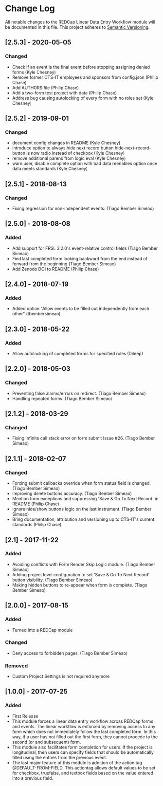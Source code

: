 # Change Log
All notable changes to the REDCap Linear Data Entry Workflow module will be documented in this file.
This project adheres to [Semantic Versioning](http://semver.org/).


## [2.5.3] - 2020-05-05
### Changed
- Check if an event is the final event before stopping assigning denied forms (Kyle Chesney)
- Remove former CTS-IT employees and sponsors from config.json (Philip Chase)
- Add AUTHORS file (Philip Chase)
- Add a two-form test project with data (Philip Chase)
- Address bug causing autolocking of every form with no roles set (Kyle Chesney)


## [2.5.2] - 2019-09-01
### Changed
- document config changes in README (Kyle Chesney)
- introduce option to always hide next record button hide-next-record-button is now radio instead of checkbox (Kyle Chesney)
- remove additional parens from logic eval (Kyle Chesney)
- warn user, disable complete option with bad data reenables option once data meets standards (Kyle Chesney)


## [2.5.1] - 2018-08-13
### Changed
- Fixing regression for non-independent events. (Tiago Bember Simeao)


## [2.5.0] - 2018-08-08
### Added
- Add support for FRSL 3.2.0's event-relative control fields (Tiago Bember Simeao)
- Find last completed form looking backward from the end instead of forward from the beginning (Tiago Bember Simeao)
- Add Zenodo DOI to README (Philip Chase)


## [2.4.0] - 2018-07-19
### Added
- Added option "Allow events to be filled out independently from each other" (tbembersimeao)


## [2.3.0] - 2018-05-22
### Added
- Allow autolocking of completed forms for specified roles (Dileep)


## [2.2.0] - 2018-05-03
### Changed
- Preventing false alarms/errors on redirect. (Tiago Bember Simeao)
- Handling repeated forms. (Tiago Bember Simeao)


## [2.1.2] - 2018-03-29
### Changed
- Fixing infinite call stack error on form submit Issue #26. (Tiago Bember Simeao)


## [2.1.1] - 2018-02-07
### Changed
- Forcing submit callbacks override when form status field is changed. (Tiago Bember Simeao)
- Improving delete buttons accuracy. (Tiago Bember Simeao)
- Mention form exceptions and suppressing 'Save & Go To Next Record' in README (Philip Chase)
- Ignore hide/show buttons logic on the last instrument. (Tiago Bember Simeao)
- Bring documentation, attribution and versioning up to CTS-IT's current standards (Philip Chase)


## [2.1] - 2017-11-22
### Added
- Avoiding conflicts with Form Render Skip Logic module. (Tiago Bember Simeao)
- Adding project level configuration to set 'Save & Go To Next Record' button visibility. (Tiago Bember Simeao)
- Making hidden buttons to re-appear when form is complete. (Tiago Bember Simeao)


## [2.0.0] - 2017-08-15
### Added
- Turned into a REDCap module

### Changed
- Deny access to forbidden pages. (Tiago Bember Simeao)

### Removed
- Custom Project Settings is not required anymore


## [1.0.0] - 2017-07-25
### Added
- First Release
- This module forces a linear data entry workflow across REDCap forms and events. The linear workflow is enforced by removing access to any form which does not immediately follow the last completed form. In this way, if a user has not filled out the first form, they cannot procede to the second (or and subsequent) form.
- This module also facilitates form completion for users. If the project is longitudinal, then users can specify fields that should be automatically filled using the entries from the previous event.
- The last major feature of this module is addition of the action tag @DEFAULT-FROM-FIELD. This actiontag allows default values to be set for checkbox, truefalse, and textbox fields based on the value entered into a previous field.

